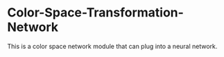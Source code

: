 # Color-Space-Transformation-Network
This is a color space network module that can plug into a neural network. 
 

